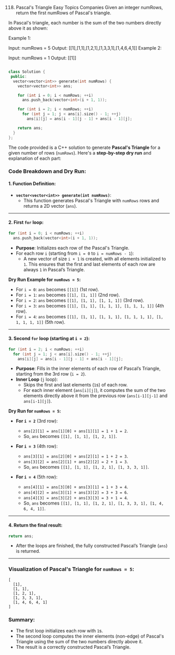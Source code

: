 118. Pascal's Triangle
Easy
Topics
Companies
Given an integer numRows, return the first numRows of Pascal's triangle.

In Pascal's triangle, each number is the sum of the two numbers directly above it as shown:


 

Example 1:

Input: numRows = 5
Output: [[1],[1,1],[1,2,1],[1,3,3,1],[1,4,6,4,1]]
Example 2:

Input: numRows = 1
Output: [[1]]

```cpp

class Solution {
 public:
  vector<vector<int>> generate(int numRows) {
    vector<vector<int>> ans;

    for (int i = 0; i < numRows; ++i)
      ans.push_back(vector<int>(i + 1, 1));

    for (int i = 2; i < numRows; ++i)
      for (int j = 1; j < ans[i].size() - 1; ++j)
        ans[i][j] = ans[i - 1][j - 1] + ans[i - 1][j];

    return ans;
  }
};

```

The code provided is a C++ solution to generate **Pascal's Triangle** for a given number of rows (`numRows`). Here's a **step-by-step dry run** and explanation of each part:

### Code Breakdown and Dry Run:

#### 1. **Function Definition:**
   - **`vector<vector<int>> generate(int numRows)`**:
     - This function generates Pascal's Triangle with `numRows` rows and returns a 2D vector (`ans`).

---

#### 2. **First `for` loop:**
   ```cpp
   for (int i = 0; i < numRows; ++i)
     ans.push_back(vector<int>(i + 1, 1));
   ```
   - **Purpose**: Initializes each row of the Pascal's Triangle.
   - For each row `i` (starting from `i = 0` to `i = numRows - 1`):
     - A new vector of size `i + 1` is created, with all elements initialized to `1`. This ensures that the first and last elements of each row are always `1` in Pascal’s Triangle.

   **Dry Run Example for `numRows = 5`:**
   - For `i = 0`: `ans` becomes `[[1]]` (1st row).
   - For `i = 1`: `ans` becomes `[[1], [1, 1]]` (2nd row).
   - For `i = 2`: `ans` becomes `[[1], [1, 1], [1, 1, 1]]` (3rd row).
   - For `i = 3`: `ans` becomes `[[1], [1, 1], [1, 1, 1], [1, 1, 1, 1]]` (4th row).
   - For `i = 4`: `ans` becomes `[[1], [1, 1], [1, 1, 1], [1, 1, 1, 1], [1, 1, 1, 1, 1]]` (5th row).

---

#### 3. **Second `for` loop (starting at `i = 2`):**
   ```cpp
   for (int i = 2; i < numRows; ++i)
     for (int j = 1; j < ans[i].size() - 1; ++j)
       ans[i][j] = ans[i - 1][j - 1] + ans[i - 1][j];
   ```
   - **Purpose**: Fills in the inner elements of each row of Pascal’s Triangle, starting from the 3rd row (`i = 2`).
   - **Inner Loop** (`j` loop):
     - Skips the first and last elements (`1`s) of each row.
     - For each inner element (`ans[i][j]`), it computes the sum of the two elements directly above it from the previous row (`ans[i-1][j-1]` and `ans[i-1][j]`).

   **Dry Run for `numRows = 5`:**
   - **For `i = 2`** (3rd row):
     - `ans[2][1] = ans[1][0] + ans[1][1] = 1 + 1 = 2`.
     - So, `ans` becomes `[[1], [1, 1], [1, 2, 1]]`.

   - **For `i = 3`** (4th row):
     - `ans[3][1] = ans[2][0] + ans[2][1] = 1 + 2 = 3`.
     - `ans[3][2] = ans[2][1] + ans[2][2] = 2 + 1 = 3`.
     - So, `ans` becomes `[[1], [1, 1], [1, 2, 1], [1, 3, 3, 1]]`.

   - **For `i = 4`** (5th row):
     - `ans[4][1] = ans[3][0] + ans[3][1] = 1 + 3 = 4`.
     - `ans[4][2] = ans[3][1] + ans[3][2] = 3 + 3 = 6`.
     - `ans[4][3] = ans[3][2] + ans[3][3] = 3 + 1 = 4`.
     - So, `ans` becomes `[[1], [1, 1], [1, 2, 1], [1, 3, 3, 1], [1, 4, 6, 4, 1]]`.

---

#### 4. **Return the final result:**
   ```cpp
   return ans;
   ```
   - After the loops are finished, the fully constructed Pascal’s Triangle (`ans`) is returned.

---

### **Visualization of Pascal's Triangle for `numRows = 5`:**
```
[
  [1],
  [1, 1],
  [1, 2, 1],
  [1, 3, 3, 1],
  [1, 4, 6, 4, 1]
]
```

### Summary:
- The first loop initializes each row with `1`s.
- The second loop computes the inner elements (non-edge) of Pascal's Triangle using the sum of the two numbers directly above it.
- The result is a correctly constructed Pascal’s Triangle.
